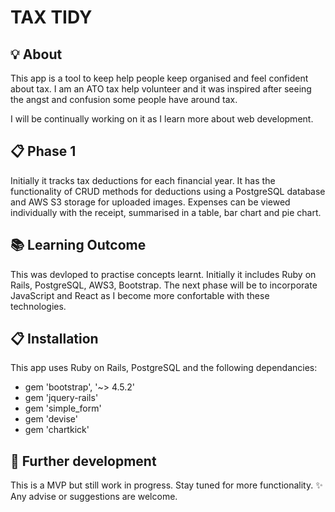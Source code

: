 # TAX TIDY

## :bulb: About 
This app is a tool to keep help people keep organised and feel confident about tax. I am an ATO tax help volunteer and it was inspired after seeing the angst and confusion some people have around tax. 

I will be continually working on it as I learn more about web development. 

## :clipboard: Phase 1

Initially it tracks tax deductions for each financial year. It has the functionality of CRUD methods for deductions using a PostgreSQL database and AWS S3 storage for uploaded images. Expenses can be viewed individually with the receipt, summarised in a table, bar chart and pie chart. 

## :books: Learning Outcome

This was devloped to practise concepts learnt. Initially it includes Ruby on Rails, PostgreSQL, AWS3, Bootstrap.
The next phase will be to incorporate JavaScript and React as I become more confortable with these technologies.

## :clipboard: Installation

This app uses Ruby on Rails, PostgreSQL and the following dependancies:
- gem 'bootstrap', '~> 4.5.2'
- gem 'jquery-rails'
- gem 'simple_form'
- gem 'devise'
- gem 'chartkick'

## :construction: Further development

This is a MVP but still work in progress. Stay tuned for more functionality. :sparkles:
Any advise or suggestions are welcome.
